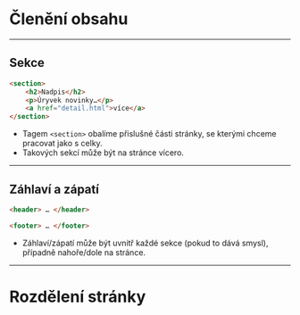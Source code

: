 <!-- .slide: data-state="c-slide-inter" -->

# Členění obsahu

---

## Sekce

```html
<section>
    <h2>Nadpis</h2>
    <p>Úryvek novinky…</p>
    <a href="detail.html">více</a>
</section>
```

>>>
* Tagem `<section>` obalíme přislušné části stránky, se kterými chceme pracovat jako s celky.
* Takových sekcí může být na stránce vícero.

---

## Záhlaví a zápatí

```html
<header> … </header>

<footer> … </footer>
```

>>>
* Záhlaví/zápatí může být uvnitř každé sekce (pokud to dává smysl), případně nahoře/dole na stránce.

---

<!-- .slide: data-state="c-slide-task" -->

# Rozdělení stránky
